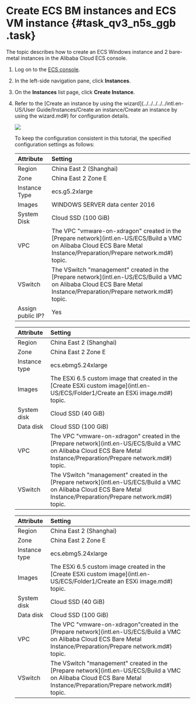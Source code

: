 # Create ECS BM instances and ECS VM instance {#task_qv3_n5s_ggb .task}

The topic describes how to create an ECS Windows instance and 2 bare-metal instances in the Alibaba Cloud ECS console.

1.  Log on to the [ECS console](https://ecs.console.aliyun.com/#home). 
2.  In the left-side navigation pane, click **Instances**. 
3.  On the **Instances** list page, click **Create Instance**. 
4.  Refer to the [Create an instance by using the wizard](../../../../../intl.en-US/User Guide/Instances/Create an instance/Create an instance by using the wizard.md#) for configuration details. 

    ![](http://static-aliyun-doc.oss-cn-hangzhou.aliyuncs.com/assets/img/83714/154858223835460_en-US.png)

    To keep the configuration consistent in this tutorial, the specified configuration settings as follows:

    |Attribute|Setting|
    |:--------|:------|
    |Region|China East 2 \(Shanghai\)|
    |Zone|China East 2 Zone E|
    |Instance Type|ecs.g5.2xlarge|
    |Images|WINDOWS SERVER data center 2016|
    |System Disk|Cloud SSD \(100 GiB\)|
    |VPC|The VPC "vmware-on-xdragon" created in the [Prepare network](intl.en-US/ECS/Build a VMC on Alibaba Cloud ECS Bare Metal Instance/Preparation/Prepare network.md#) topic.|
    |VSwitch|The VSwitch "management" created in the [Prepare network](intl.en-US/ECS/Build a VMC on Alibaba Cloud ECS Bare Metal Instance/Preparation/Prepare network.md#) topic.|
    |Assign public IP?|Yes|

    |Attribute|Setting|
    |:--------|:------|
    |Region|China East 2 \(Shanghai\)|
    |Zone|China East 2 Zone E|
    |Instance type|ecs.ebmg5.24xlarge|
    |Images|The ESXi 6.5 custom image that created in the [Create ESXi custom image](intl.en-US/ECS/Folder1/Create an ESXi image.md#) topic.|
    |System disk|Cloud SSD \(40 GiB\)|
    |Data disk|Cloud SSD \(100 GiB\)|
    |VPC|The VPC "vmware-on-xdragon" created in the [Prepare network](intl.en-US/ECS/Build a VMC on Alibaba Cloud ECS Bare Metal Instance/Preparation/Prepare network.md#) topic.|
    |VSwitch|The VSwitch "management" created in the [Prepare network](intl.en-US/ECS/Build a VMC on Alibaba Cloud ECS Bare Metal Instance/Preparation/Prepare network.md#) topic.|

    |Attribute|Setting|
    |:--------|:------|
    |Region|China East 2 \(Shanghai\)|
    |Zone|China East 2 Zone E|
    |Instance type|ecs.ebmg5.24xlarge|
    |Images|The ESXi 6.5 custom image created in the [Create ESXi custom image](intl.en-US/ECS/Folder1/Create an ESXi image.md#) topic.|
    |System disk|Cloud SSD \(40 GiB\)|
    |Data disk|Cloud SSD \(100 GiB\)|
    |VPC|The VPC "vmware-on-xdragon"created in the [Prepare network](intl.en-US/ECS/Build a VMC on Alibaba Cloud ECS Bare Metal Instance/Preparation/Prepare network.md#) topic.|
    |VSwitch|The VSwitch "management" created in the [Prepare network](intl.en-US/ECS/Build a VMC on Alibaba Cloud ECS Bare Metal Instance/Preparation/Prepare network.md#) topic.|



